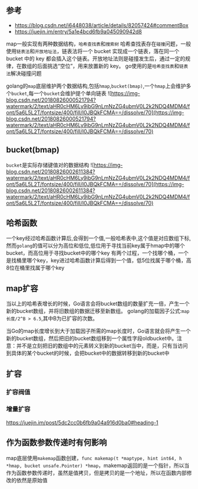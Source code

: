 ## 参考
- https://blog.csdn.net/i6448038/article/details/82057424#commentBox
- https://juejin.im/entry/5a1e4bcd6fb9a045090942d8

map一般实现有两种数据结构，`哈希查找表`和`搜索树`
哈希查找表存在`碰撞`问题，一般使用`链表法`和`开放地址法`，链表法将一个 bucket 实现成一个链表，落在同一个 bucket 中的 key 都会插入这个链表。开放地址法则是碰撞发生后，通过一定的规律，在数组的后面挑选“空位”，用来放置新的 key。
go使用的是`哈希查找表`和`链表法`解决碰撞问题

golang的`map`底层维护两个数据结构,包括`hmap`,`bucket(bmap)`,一个`hmap`上会维护多个`bucket`,每一个`bucket`会维护提个单向链表
![https://img-blog.csdn.net/20180826000521794?watermark/2/text/aHR0cHM6Ly9ibG9nLmNzZG4ubmV0L2k2NDQ4MDM4/font/5a6L5L2T/fontsize/400/fill/I0JBQkFCMA==/dissolve/70](https://img-blog.csdn.net/20180826000521794?watermark/2/text/aHR0cHM6Ly9ibG9nLmNzZG4ubmV0L2k2NDQ4MDM4/font/5a6L5L2T/fontsize/400/fill/I0JBQkFCMA==/dissolve/70)

## bucket(bmap)
`bucket`是实际存储键值对的数据结构
![https://img-blog.csdn.net/20180826002611384?watermark/2/text/aHR0cHM6Ly9ibG9nLmNzZG4ubmV0L2k2NDQ4MDM4/font/5a6L5L2T/fontsize/400/fill/I0JBQkFCMA==/dissolve/70](https://img-blog.csdn.net/20180826002611384?watermark/2/text/aHR0cHM6Ly9ibG9nLmNzZG4ubmV0L2k2NDQ4MDM4/font/5a6L5L2T/fontsize/400/fill/I0JBQkFCMA==/dissolve/70)

## 哈希函数
一个key经过哈希函数计算后,会得到一个值,一般哈希表中,这个值是对应数组下标,然而`golang`的值可以分为高位和低位,低位用于寻找当前key属于hmap中的哪个bucket，而高位用于寻找bucket中的哪个key
有两个过程，一个找哪个桶，一个是找桶里哪个key，key进过哈希函数计算后得到一个值，低5位找属于哪个桶，高8位在桶里找属于哪个key


## map扩容
当以上的哈希表增长的时候，Go语言会将bucket数组的数量扩充一倍，产生一个新的bucket数组，并将旧数组的数据迁移至新数组。
golang的加载因子公式:`map长度/2^B > 6.5`,其中B为已扩容的次数。

当Go的map长度增长到大于加载因子所需的map长度时，Go语言就会将产生一个新的bucket数组，然后把旧的bucket数组移到一个属性字段oldbucket中。注意：并不是立刻把旧的数组中的元素转义到新的bucket当中，而是，只有当访问到具体的某个bucket的时候，会把bucket中的数据转移到新的bucket中


## 扩容
### 扩容阀值
### 增量扩容
https://juejin.im/post/5dc2cc0b6fb9a04a916d0ba0#heading-1

## 作为函数参数传递时有何影响
map底层使用`makemap`函数创建，`func makemap(t *maptype, hint int64, h *hmap, bucket unsafe.Pointer) *hmap`，makemap返回的是一个指针，所以当作为函数参数传递时，虽然是值拷贝，但是拷贝的是一个地址，所以在函数内部修改的依然是原始值



